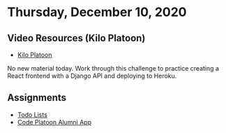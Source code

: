 # Thursday, December 10, 2020
## Video Resources (Kilo Platoon)
* [Kilo Platoon](https://www.youtube.com/playlist?list=PLu0CiQ7bzwESaHc5FZKQfh6KyOh_0OEtG)

No new material today. Work through this challenge to practice creating a React frontend with a Django API and deploying to Heroku.

## Assignments
- [Todo Lists](https://github.com/mikeplatoon/to-do-lists)
- [Code Platoon Alumni App](https://github.com/mikeplatoon/cp-alumni-app)
